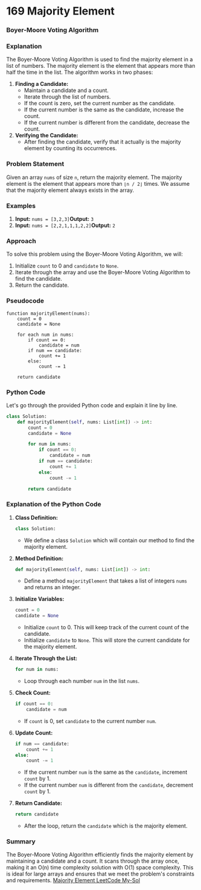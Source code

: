 # 169 Majority Element 

### Boyer-Moore Voting Algorithm

### Explanation

The Boyer-Moore Voting Algorithm is used to find the majority element in a list of numbers. The majority element is the element that appears more than half the time in the list. The algorithm works in two phases:

1. **Finding a Candidate:**
    - Maintain a candidate and a count.
    - Iterate through the list of numbers.
    - If the count is zero, set the current number as the candidate.
    - If the current number is the same as the candidate, increase the count.
    - If the current number is different from the candidate, decrease the count.
2. **Verifying the Candidate:**
    - After finding the candidate, verify that it actually is the majority element by counting its occurrences.

### Problem Statement

Given an array `nums` of size `n`, return the majority element. The majority element is the element that appears more than `⌊n / 2⌋` times. We assume that the majority element always exists in the array.

### Examples

1. **Input:** `nums = [3,2,3]`**Output:** `3`
2. **Input:** `nums = [2,2,1,1,1,2,2]`**Output:** `2`

### Approach

To solve this problem using the Boyer-Moore Voting Algorithm, we will:

1. Initialize `count` to 0 and `candidate` to `None`.
2. Iterate through the array and use the Boyer-Moore Voting Algorithm to find the candidate.
3. Return the candidate.

### Pseudocode

```
function majorityElement(nums):
    count = 0
    candidate = None

    for each num in nums:
        if count == 0:
            candidate = num
        if num == candidate:
            count += 1
        else:
            count -= 1

    return candidate

```

### Python Code

Let's go through the provided Python code and explain it line by line.

```python
class Solution:
    def majorityElement(self, nums: List[int]) -> int:
        count = 0
        candidate = None

        for num in nums:
            if count == 0:
                candidate = num
            if num == candidate:
                count += 1
            else:
                count -= 1

        return candidate

```

### Explanation of the Python Code

1. **Class Definition:**
    
    ```python
    class Solution:
    
    ```
    
    - We define a class `Solution` which will contain our method to find the majority element.
2. **Method Definition:**
    
    ```python
    def majorityElement(self, nums: List[int]) -> int:
    
    ```
    
    - Define a method `majorityElement` that takes a list of integers `nums` and returns an integer.
3. **Initialize Variables:**
    
    ```python
    count = 0
    candidate = None
    
    ```
    
    - Initialize `count` to 0. This will keep track of the current count of the candidate.
    - Initialize `candidate` to `None`. This will store the current candidate for the majority element.
4. **Iterate Through the List:**
    
    ```python
    for num in nums:
    
    ```
    
    - Loop through each number `num` in the list `nums`.
5. **Check Count:**
    
    ```python
    if count == 0:
        candidate = num
    
    ```
    
    - If `count` is 0, set `candidate` to the current number `num`.
6. **Update Count:**
    
    ```python
    if num == candidate:
        count += 1
    else:
        count -= 1
    
    ```
    
    - If the current number `num` is the same as the `candidate`, increment `count` by 1.
    - If the current number `num` is different from the `candidate`, decrement `count` by 1.
7. **Return Candidate:**
    
    ```python
    return candidate
    
    ```
    
    - After the loop, return the `candidate` which is the majority element.

### Summary

The Boyer-Moore Voting Algorithm efficiently finds the majority element by maintaining a candidate and a count. It scans through the array once, making it an O(n) time complexity solution with O(1) space complexity. This is ideal for large arrays and ensures that we meet the problem's constraints and requirements.
[Majority Element LeetCode My-Sol](https://leetcode.com/problems/majority-element/submissions/1348796038/)
